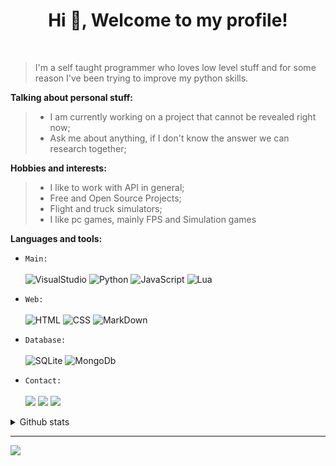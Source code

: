 <h1 align="center">Hi 👋, Welcome to my profile!</h1>
<br>

> I'm a self taught programmer who loves low level stuff and for some reason I've been trying to improve my python skills.

**Talking about personal stuff:**
> - I am currently working on a project that cannot be revealed right now;
> - Ask me about anything, if I don't know the answer we can research together;

**Hobbies and interests:**
> - I like to work with API in general;
> - Free and Open Source Projects;
> - Flight and truck simulators;
> - I like pc games, mainly FPS and Simulation games

**Languages and tools:**<br>
* `Main:`<br><br>
            ![VisualStudio](https://img.shields.io/badge/Visual_Studio_Code-0078D4?style=for-the-badge&logo=visual%20studio%20code&logoColor=white)
            ![Python](https://img.shields.io/badge/Python-3776AB?style=for-the-badge&logo=python&logoColor=white)
            ![JavaScript](https://img.shields.io/badge/JavaScript-F7DF1E?style=for-the-badge&logo=javascript&logoColor=black)
            ![Lua](https://img.shields.io/badge/Lua-2C2D72?style=for-the-badge&logo=lua&logoColor=white)
* `Web:`<br><br>
            ![HTML](https://img.shields.io/badge/HTML5-E34F26?style=for-the-badge&logo=html5&logoColor=white)
            ![CSS](https://img.shields.io/badge/CSS3-1572B6?style=for-the-badge&logo=css3&logoColor=white)
            ![MarkDown](https://img.shields.io/badge/Markdown-000000?style=for-the-badge&logo=markdown&logoColor=white)
* `Database:`<br><br>
            ![SQLite](https://img.shields.io/badge/SQLite-07405E?style=for-the-badge&logo=sqlite&logoColor=white)
            ![MongoDb](https://img.shields.io/badge/MongoDB-4EA94B?style=for-the-badge&logo=mongodb&logoColor=white)

* `Contact:`<br><br>
 <a href="https://twitter.com/firstzinhaIF" target="_blank"><img src="https://img.shields.io/badge/Twitter-1DA1F2?style=for-the-badge&logo=twitter&logoColor=white" target="_blank"></a>
 <a href="https://discord.gg/S9eZHRUJFM" target="_blank"><img src="https://img.shields.io/badge/Discord-7289DA?style=for-the-badge&logo=discord&logoColor=white" target="_blank"></a> 
  <a href = "mailto:xotrombose@gmail.com"><img src="https://img.shields.io/badge/-Gmail-%23333?style=for-the-badge&logo=gmail&logoColor=white" target="_blank"></a>

<details>
          <summary>Github stats</summary>
<div>
          <a href="https://github.com/firstzinha">
          <img height="180em" src="https://github-readme-stats-eight-theta.vercel.app/api?username=Garoze&show_icons=true&theme=tokyonight&include_all_commits=true&count_private=true"/>
          <img height="180em" src="https://github-readme-stats-eight-theta.vercel.app/api/top-langs/?username=firstzinha&layout=compact&langs_count=8&theme=tokyonight"/>
<div>
</details>

---
<img src="https://imgur.com/rilHVxA.png"/>
